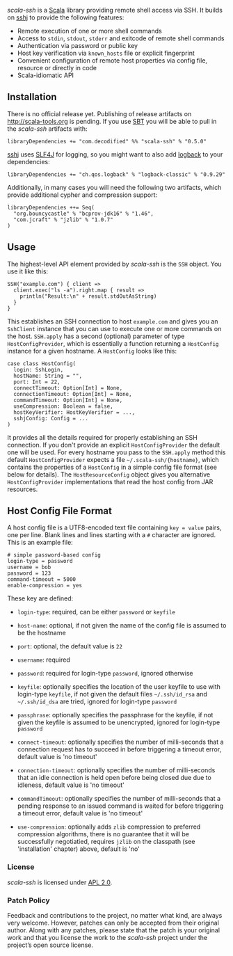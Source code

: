 _scala-ssh_ is a [Scala] library providing remote shell access via SSH.
It builds on [sshj] to provide the following features:

* Remote execution of one or more shell commands
* Access to `stdin`, `stdout`, `stderr` and exitcode of remote shell commands
* Authentication via password or public key
* Host key verification via `known_hosts` file or explicit fingerprint
* Convenient configuration of remote host properties via config file, resource or directly in code
* Scala-idiomatic API


## Installation

There is no official release yet. Publishing of release artifacts on <http://scala-tools.org> is pending.
If you use [SBT] you will be able to pull in the _scala-ssh_ artifacts with:

    libraryDependencies += "com.decodified" %% "scala-ssh" % "0.5.0"

[sshj] uses [SLF4J] for logging, so you might want to also add [logback] to your dependencies:

    libraryDependencies += "ch.qos.logback" % "logback-classic" % "0.9.29"

Additionally, in many cases you will need the following two artifacts, which provide additional cypher and compression
support:

    libraryDependencies ++= Seq(
      "org.bouncycastle" % "bcprov-jdk16" % "1.46",
      "com.jcraft" % "jzlib" % "1.0.7"
    )


## Usage

The highest-level API element provided by _scala-ssh_ is the `SSH` object. You use it like this:

    SSH("example.com") { client =>
      client.exec("ls -a").right.map { result =>
        println("Result:\n" + result.stdOutAsString)
      }
    }

This establishes an SSH connection to host `example.com` and gives you an `SshClient` instance that you can use
to execute one or more commands on the host.
`SSH.apply` has a second (optional) parameter of type `HostConfigProvider`, which is essentially a function returning
a `HostConfig` instance for a given hostname. A `HostConfig` looks like this:

    case class HostConfig(
      login: SshLogin,
      hostName: String = "",
      port: Int = 22,
      connectTimeout: Option[Int] = None,
      connectionTimeout: Option[Int] = None,
      commandTimeout: Option[Int] = None,
      useCompression: Boolean = false,
      hostKeyVerifier: HostKeyVerifier = ...,
      sshjConfig: Config = ...
    )

It provides all the details required for properly establishing an SSH connection.
If you don't provide an explicit `HostConfigProvider` the default one will be used. For every hostname you pass to the
`SSH.apply` method this default `HostConfigProvider` expects a file `~/.scala-ssh/{hostname}`, which contains the
properties of a `HostConfig` in a simple config file format (see below for details). The `HostResourceConfig` object
gives you alternative `HostConfigProvider` implementations that read the host config from JAR resources.


## Host Config File Format

A host config file is a UTF8-encoded text file containing `key = value` pairs, one per line. Blank lines and lines
starting with a `#` character are ignored. This is an example file:

    # simple password-based config
    login-type = password
    username = bob
    password = 123
    command-timeout = 5000
    enable-compression = yes

These key are defined:

* `login-type`: required, can be either `password` or `keyfile`

* `host-name`: optional, if not given the name of the config file is assumed to be the hostname

* `port`: optional, the default value is `22`

* `username`: required

* `password`: required for login-type `password`, ignored otherwise

* `keyfile`: optionally specifies the location of the user keyfile to use with login-type `keyfile`,
  if not given the default files `~/.ssh/id_rsa` and `~/.ssh/id_dsa` are tried, ignored for login-type `password`

* `passphrase`: optionally specifies the passphrase for the keyfile, if not given the keyfile is assumed to be
  unencrypted, ignored for login-type `password`

* `connect-timeout`: optionally specifies the number of milli-seconds that a connection request has to succeed in
  before triggering a timeout error, default value is 'no timeout'

* `connection-timeout`: optionally specifies the number of milli-seconds that an idle connection is held open before
  being closed due due to idleness, default value is 'no timeout'

* `commandTimeout`: optionally specifies the number of milli-seconds that a pending response to an issued command
  is waited for before triggering a timeout error, default value is 'no timeout'

* `use-compression`: optionally adds `zlib` compression to preferred compression algorithms, there is no guarantee
  that it will be successfully negotiatied, requires `jzlib` on the classpath (see 'installation' chapter) above,
  default is 'no'


### License

_scala-ssh_ is licensed under [APL 2.0].


### Patch Policy

Feedback and contributions to the project, no matter what kind, are always very welcome.
However, patches can only be accepted from their original author.
Along with any patches, please state that the patch is your original work and that you license the work to the
_scala-ssh_ project under the project’s open source license.


  [Scala]: http://www.scala-lang.org/
  [sshj]: https://github.com/shikhar/sshj
  [SBT]: https://github.com/harrah/xsbt/wiki
  [SLF4J]: http://www.slf4j.org/
  [logback]: http://logback.qos.ch/
  [APL 2.0]: http://www.apache.org/licenses/LICENSE-2.0